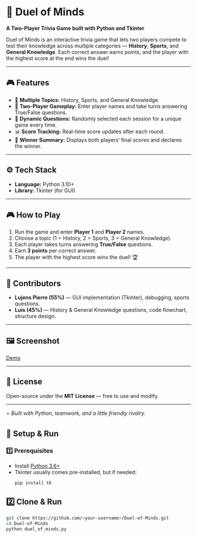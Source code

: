 # 🧠 Duel of Minds  
**A Two-Player Trivia Game built with Python and Tkinter**

Duel of Minds is an interactive trivia game that lets two players compete to test their knowledge across multiple categories — **History**, **Sports**, and **General Knowledge**. Each correct answer earns points, and the player with the highest score at the end wins the duel!

---

## 🎮 Features
- 🧩 **Multiple Topics:** History, Sports, and General Knowledge.  
- 👥 **Two-Player Gameplay:** Enter player names and take turns answering True/False questions.  
- 🔄 **Dynamic Questions:** Randomly selected each session for a unique game every time.  
- 📊 **Score Tracking:** Real-time score updates after each round.  
- 🏁 **Winner Summary:** Displays both players’ final scores and declares the winner.

---

## ⚙️ Tech Stack
- **Language:** Python 3.10+  
- **Library:** Tkinter (for GUI)

---

## 🎮 How to Play
1. Run the game and enter **Player 1** and **Player 2** names.  
2. Choose a topic (1 = History, 2 = Sports, 3 = General Knowledge).  
3. Each player takes turns answering **True/False** questions.  
4. Earn **3 points** per correct answer.  
5. The player with the highest score wins the duel! 🏆  

---

## 👥 Contributors
- **Lujens Pierre (55%)** — GUI implementation (Tkinter), debugging, sports questions.  
- **Luis (45%)** — History & General Knowledge questions, code flowchart, structure design.  

---

## 🖼️ Screenshot
[Demo](https://github.com/Lujens/Duel-of-Minds/tree/bfc447bfca9b6c4344b93149f7ffda341aaba5ee/Demo)  

---

## 📄 License
Open-source under the **MIT License** — free to use and modify.  

---

⭐ *Built with Python, teamwork, and a little friendly rivalry.*

## 🚀 Setup & Run

### 1️⃣ Prerequisites
- Install [Python 3.6+](https://www.python.org/downloads/)  
- Tkinter usually comes pre-installed, but if needed:
  ```bash
  pip install tk

 ## 2️⃣ Clone & Run
```bash
git clone https://github.com/<your-username>/Duel-of-Minds.git
cd Duel-of-Minds
python duel_of_minds.py

